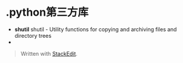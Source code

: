 
# .python第三方库

+ **shutil**
  shutil - Utility functions for copying and archiving files and directory trees
+ 

> Written with [StackEdit](https://stackedit.io/).
<!--stackedit_data:
eyJoaXN0b3J5IjpbLTEwMDEzNDY4MDAsNzMwOTk4MTE2XX0=
-->